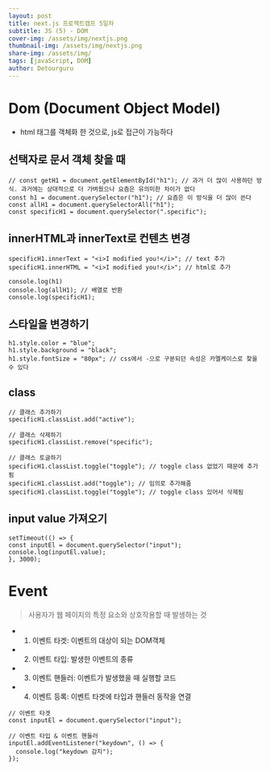 ```yaml
---
layout: post
title: next.js 프로젝트캠프 5일차
subtitle: JS (5) - DOM
cover-img: /assets/img/nextjs.png
thumbnail-img: /assets/img/nextjs.png
share-img: /assets/img/
tags: [javaScript, DOM]
author: Detourguru
---
```


# Dom (Document Object Model)

- html 태그를 객체화 한 것으로, js로 접근이 가능하다

## 선택자로 문서 객체 찾을 때

```
// const getH1 = document.getElementById("h1"); // 과거 더 많이 사용하던 방식. 과거에는 상대적으로 더 가벼웠으나 요즘은 유의미한 차이가 없다
const h1 = document.querySelector("h1"); // 요즘은 이 방식을 더 많이 쓴다
const allH1 = document.querySelectorAll("h1");
const specificH1 = document.querySelector(".specific");
```

## innerHTML과 innerText로 컨텐츠 변경

```
specificH1.innerText = "<i>I modified you!</i>"; // text 추가
specificH1.innerHTML = "<i>I modified you!</i>"; // html로 추가

console.log(h1)
console.log(allH1); // 배열로 반환
console.log(specificH1);
```

## 스타일을 변경하기

```
h1.style.color = "blue";
h1.style.background = "black";
h1.style.fontSize = "80px"; // css에서 -으로 구분되던 속성은 카멜케이스로 찾을 수 있다
```

## class

```
// 클래스 추가하기
specificH1.classList.add("active");

// 클래스 삭제하기
specificH1.classList.remove("specific");

// 클래스 토글하기
specificH1.classList.toggle("toggle"); // toggle class 없었기 때문에 추가됨
specificH1.classList.add("toggle"); // 임의로 추가해줌
specificH1.classList.toggle("toggle"); // toggle class 있어서 삭제됨
```

## input value 가져오기

```
setTimeout(() => {
const inputEl = document.querySelector("input");
console.log(inputEl.value);
}, 3000);
```

# Event

> 사용자가 웹 페이지의 특정 요소와 상호작용할 때 발생하는 것

- 1. 이벤트 타겟: 이벤트의 대상이 되는 DOM객체
- 2. 이벤트 타입: 발생한 이벤트의 종류
- 3. 이벤트 핸들러: 이벤트가 발생했을 때 실행할 코드
- 4. 이벤트 등록: 이벤트 타겟에 타입과 핸들러 동작을 연결

```
// 이벤트 타겟
const inputEl = document.querySelector("input");

// 이벤트 타입 & 이벤트 핸들러
inputEl.addEventListener("keydown", () => {
  console.log("keydown 감지");
});
```
